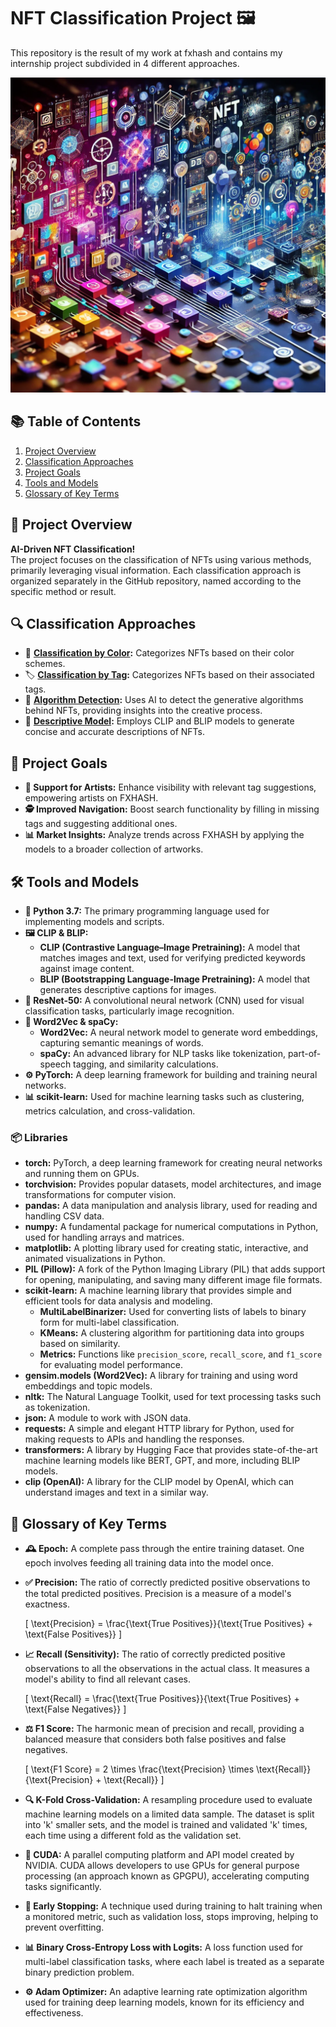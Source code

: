# NFT Classification Project 🖼️

This repository is the result of my work at fxhash and contains my internship project subdivided in 4 different approaches.

![Header Image](images/header.webp)

## 📚 Table of Contents
1. [Project Overview](#project-overview)
2. [Classification Approaches](#-classification-approaches)
3. [Project Goals](#-project-goals)
4. [Tools and Models](#-tools-and-models)
5. [Glossary of Key Terms](#-glossary-of-key-terms)

## 📜 Project Overview
**AI-Driven NFT Classification!**  
The project focuses on the classification of NFTs using various methods, primarily leveraging visual information. Each classification approach is organized separately in the GitHub repository, named according to the specific method or result.

## 🔍 Classification Approaches
- 🎨 **[Classification by Color](ClassificationbyColor/README.md):** Categorizes NFTs based on their color schemes.
- 🏷️ **[Classification by Tag](ClassificationbyTag/README.md):** Categorizes NFTs based on their associated tags.
- 🤖 **[Algorithm Detection](AlgorithmDetection/README.md):** Uses AI to detect the generative algorithms behind NFTs, providing insights into the creative process.
- 📜 **[Descriptive Model](DescriptiveModel/README.md):** Employs CLIP and BLIP models to generate concise and accurate descriptions of NFTs.

## 🎯 Project Goals
- **🎨 Support for Artists:** Enhance visibility with relevant tag suggestions, empowering artists on FXHASH.
- **🕵️ Improved Navigation:** Boost search functionality by filling in missing tags and suggesting additional ones.
- **📊 Market Insights:** Analyze trends across FXHASH by applying the models to a broader collection of artworks.

## 🛠️ Tools and Models

- **🐍 Python 3.7:** The primary programming language used for implementing models and scripts.
- **🖼️ CLIP & BLIP:** 
  - **CLIP (Contrastive Language–Image Pretraining):** A model that matches images and text, used for verifying predicted keywords against image content.
  - **BLIP (Bootstrapping Language-Image Pretraining):** A model that generates descriptive captions for images.
- **🧠 ResNet-50:** A convolutional neural network (CNN) used for visual classification tasks, particularly image recognition.
- **📝 Word2Vec & spaCy:** 
  - **Word2Vec:** A neural network model to generate word embeddings, capturing semantic meanings of words.
  - **spaCy:** An advanced library for NLP tasks like tokenization, part-of-speech tagging, and similarity calculations.
- **⚙️ PyTorch:** A deep learning framework for building and training neural networks.
- **📊 scikit-learn:** Used for machine learning tasks such as clustering, metrics calculation, and cross-validation.

### 📦 Libraries

- **torch:** PyTorch, a deep learning framework for creating neural networks and running them on GPUs.
- **torchvision:** Provides popular datasets, model architectures, and image transformations for computer vision.
- **pandas:** A data manipulation and analysis library, used for reading and handling CSV data.
- **numpy:** A fundamental package for numerical computations in Python, used for handling arrays and matrices.
- **matplotlib:** A plotting library used for creating static, interactive, and animated visualizations in Python.
- **PIL (Pillow):** A fork of the Python Imaging Library (PIL) that adds support for opening, manipulating, and saving many different image file formats.
- **scikit-learn:** A machine learning library that provides simple and efficient tools for data analysis and modeling.
  - **MultiLabelBinarizer:** Used for converting lists of labels to binary form for multi-label classification.
  - **KMeans:** A clustering algorithm for partitioning data into groups based on similarity.
  - **Metrics:** Functions like `precision_score`, `recall_score`, and `f1_score` for evaluating model performance.
- **gensim.models (Word2Vec):** A library for training and using word embeddings and topic models.
- **nltk:** The Natural Language Toolkit, used for text processing tasks such as tokenization.
- **json:** A module to work with JSON data.
- **requests:** A simple and elegant HTTP library for Python, used for making requests to APIs and handling the responses.
- **transformers:** A library by Hugging Face that provides state-of-the-art machine learning models like BERT, GPT, and more, including BLIP models.
- **clip (OpenAI):** A library for the CLIP model by OpenAI, which can understand images and text in a similar way.
  
## 📖 Glossary of Key Terms

- **🕰️ Epoch:** A complete pass through the entire training dataset. One epoch involves feeding all training data into the model once.
- **✅ Precision:** The ratio of correctly predicted positive observations to the total predicted positives. Precision is a measure of a model's exactness.
  
  \[
  \text{Precision} = \frac{\text{True Positives}}{\text{True Positives} + \text{False Positives}}
  \]

- **📈 Recall (Sensitivity):** The ratio of correctly predicted positive observations to all the observations in the actual class. It measures a model's ability to find all relevant cases.

  \[
  \text{Recall} = \frac{\text{True Positives}}{\text{True Positives} + \text{False Negatives}}
  \]

- **⚖️ F1 Score:** The harmonic mean of precision and recall, providing a balanced measure that considers both false positives and false negatives.

  \[
  \text{F1 Score} = 2 \times \frac{\text{Precision} \times \text{Recall}}{\text{Precision} + \text{Recall}}
  \]

- **🔍 K-Fold Cross-Validation:** A resampling procedure used to evaluate machine learning models on a limited data sample. The dataset is split into 'k' smaller sets, and the model is trained and validated 'k' times, each time using a different fold as the validation set.
  
- **🚀 CUDA:** A parallel computing platform and API model created by NVIDIA. CUDA allows developers to use GPUs for general purpose processing (an approach known as GPGPU), accelerating computing tasks significantly.

- **🛑 Early Stopping:** A technique used during training to halt training when a monitored metric, such as validation loss, stops improving, helping to prevent overfitting.

- **📊 Binary Cross-Entropy Loss with Logits:** A loss function used for multi-label classification tasks, where each label is treated as a separate binary prediction problem.

- **⚙️ Adam Optimizer:** An adaptive learning rate optimization algorithm used for training deep learning models, known for its efficiency and effectiveness.

